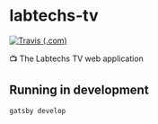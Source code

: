 # labtechs-tv

[![Travis (.com)](https://img.shields.io/travis/com/caycehouse/labtechs-tv.svg)](https://travis-ci.com/caycehouse/labtechs-tv)

📺 The Labtechs TV web application

## Running in development

`gatsby develop`
